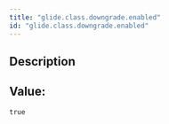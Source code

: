 ```yaml
---
title: "glide.class.downgrade.enabled"
id: "glide.class.downgrade.enabled"
---
```

## Description



## Value: 
```
true
```